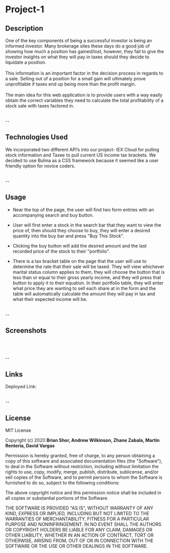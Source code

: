 # Project-1

## **Description**

One of the key components of being a successful investor is being an informed investor. Many brokerage sites these days do a good job of showing how much a position has gained/lost, however, they fail to give the investor insights on what they will pay in taxes should they decide to liquidate a position. <br><br> This information is an important factor in the decision process in regards to a sale. Selling out of a position for a small gain will ultimately prove unprofitable if taxes end up being more than the profit margin. <br><br> The main idea for this web application is to provide users with a way easily obtain the correct variables they need to calculate the total profitability of a stock sale with taxes factored in. 
<br><br>

--

## **Technologies Used**
We incorporated two different API’s into our project- IEX Cloud for pulling stock information and Taxee to pull current US income tax brackets. We decided to use Bulma as a CSS framework because it seemed like a user friendly option for novice coders.
<br><br>

--

## **Usage** 

* Near the top of the page, the user will find two form entries with an accompanying search and buy button. 

* User will first enter a stock in the search bar that they want to view the price of, then should they choose to buy, they will enter a desired quantity into the buy bar and press "Buy This Stock".

* Clicking the buy button will add the desired amount and the last recorded price of the stock to their "portfolio".

* There is a tax bracket table on the page that the user will use to determine the rate that their sale will be taxed. They will view whichever marital status column applies to them, they will choose the button that is less than or equal to their gross yearly income, and they will press that button to apply it to their equation. In their portfolio table, they will enter what price they are wanting to sell each share at in the form and the table will automatically calculate the amount they will pay in tax and what their expected income will be. 
<br><br>

--

## **Screenshots**
<br><br>

--

## **Links**
Deployed Link: 
<br><br>

--

## **License**

MIT License 

Copyright (c) 2020 **Brian Shor, Andrew Wilkinson, Zhane Zabala, Martin Renteria, David Vargas**

Permission is hereby granted, free of charge, to any person obtaining a copy of this software and associated documentation files (the "Software"), to deal in the Software without restriction, including without limitation the rights to use, copy, modify, merge, publish, distribute, sublicense, and/or sell copies of the Software, and to permit persons to whom the Software is furnished to do so, subject to the following conditions:

The above copyright notice and this permission notice shall be included in all copies or substantial portions of the Software.

THE SOFTWARE IS PROVIDED "AS IS", WITHOUT  WARRANTY OF ANY KIND, EXPRESS OR IMPLIED, INCLUDING BUT NOT LIMITED TO THE WARRANTIES OF MERCHANTABILITY, FITNESS FOR A PARTICULAR PURPOSE AND NONINFRINGEMENT. IN NO EVENT SHALL THE AUTHORS OR COPYRIGHT HOLDERS BE LIABLE FOR ANY CLAIM, DAMAGES OR OTHER LIABILITY, WHETHER IN AN ACTION OF CONTRACT, TORT OR OTHERWISE, ARISING FROM, OUT OF OR IN CONNECTION WITH THE SOFTWARE OR THE USE OR OTHER DEALINGS IN THE SOFTWARE.